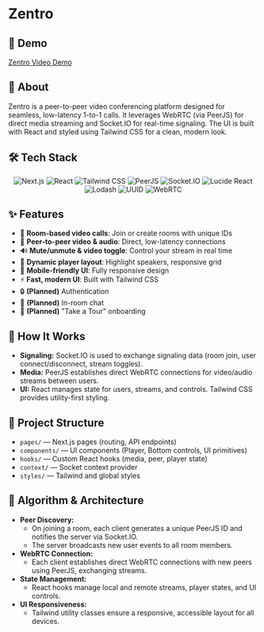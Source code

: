 # Zentro

## 🎥 Demo

[Zentro Video Demo](https://github.com/user-attachments/assets/fafee7a1-da43-47ae-a7a4-3c25a6100ee1)

## 🚀 About

Zentro is a peer-to-peer video conferencing platform designed for seamless, low-latency 1-to-1 calls. It leverages WebRTC (via PeerJS) for direct media streaming and Socket.IO for real-time signaling. The UI is built with React and styled using Tailwind CSS for a clean, modern look.

## 🛠️ Tech Stack

<div align="center">

![Next.js](https://img.shields.io/badge/Next.js-000?logo=nextdotjs&logoColor=white)
![React](https://img.shields.io/badge/React-20232A?logo=react&logoColor=61DAFB)
![Tailwind CSS](https://img.shields.io/badge/Tailwind_CSS-38B2AC?logo=tailwindcss&logoColor=white)
![PeerJS](https://img.shields.io/badge/PeerJS-2C2C2C?logo=webrtc&logoColor=white)
![Socket.IO](https://img.shields.io/badge/Socket.IO-010101?logo=socket.io&logoColor=white)
![Lucide React](https://img.shields.io/badge/Lucide_React-000?logo=lucide&logoColor=white)
![Lodash](https://img.shields.io/badge/Lodash-3492FF?logo=lodash&logoColor=white)
![UUID](https://img.shields.io/badge/UUID-0064fa?logo=uuid&logoColor=white)
![WebRTC](https://img.shields.io/badge/WebRTC-333333?logo=webrtc&logoColor=white)

</div>

## ✨ Features

- 🔗 **Room-based video calls**: Join or create rooms with unique IDs
- 🎥 **Peer-to-peer video & audio**: Direct, low-latency connections
- 🔊 **Mute/unmute & video toggle**: Control your stream in real time
- 👤 **Dynamic player layout**: Highlight speakers, responsive grid
- 📱 **Mobile-friendly UI**: Fully responsive design
- ⚡ **Fast, modern UI**: Built with Tailwind CSS
- 🔒 **(Planned)** Authentication
- 💬 **(Planned)** In-room chat
- 🧭 **(Planned)** "Take a Tour" onboarding

## 🧩 How It Works

- **Signaling:** Socket.IO is used to exchange signaling data (room join, user connect/disconnect, stream toggles).
- **Media:** PeerJS establishes direct WebRTC connections for video/audio streams between users.
- **UI:** React manages state for users, streams, and controls. Tailwind CSS provides utility-first styling.


## 📂 Project Structure

- `pages/` — Next.js pages (routing, API endpoints)
- `components/` — UI components (Player, Bottom controls, UI primitives)
- `hooks/` — Custom React hooks (media, peer, player state)
- `context/` — Socket context provider
- `styles/` — Tailwind and global styles

## 🧠 Algorithm & Architecture

- **Peer Discovery:**
  - On joining a room, each client generates a unique PeerJS ID and notifies the server via Socket.IO.
  - The server broadcasts new user events to all room members.
- **WebRTC Connection:**
  - Each client establishes direct WebRTC connections with new peers using PeerJS, exchanging streams.
- **State Management:**
  - React hooks manage local and remote streams, player states, and UI controls.
- **UI Responsiveness:**
  - Tailwind utility classes ensure a responsive, accessible layout for all devices.

